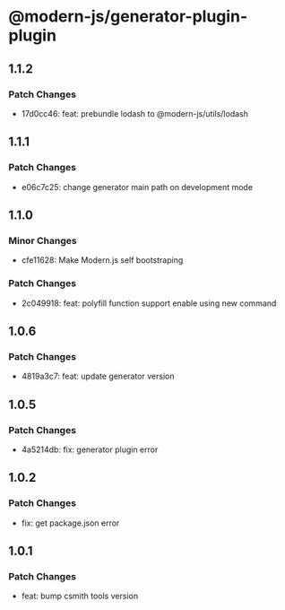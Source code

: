 # @modern-js/generator-plugin-plugin

## 1.1.2

### Patch Changes

- 17d0cc46: feat: prebundle lodash to @modern-js/utils/lodash

## 1.1.1

### Patch Changes

- e06c7c25: change generator main path on development mode

## 1.1.0

### Minor Changes

- cfe11628: Make Modern.js self bootstraping

### Patch Changes

- 2c049918: feat: polyfill function support enable using new command

## 1.0.6

### Patch Changes

- 4819a3c7: feat: update generator version

## 1.0.5

### Patch Changes

- 4a5214db: fix: generator plugin error

## 1.0.2

### Patch Changes

- fix: get package.json error

## 1.0.1

### Patch Changes

- feat: bump csmith tools version
